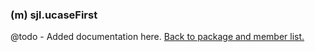 ### (m) sjl.ucaseFirst
@todo - Added documentation here.
[Back to package and member list.](#packages-and-members)
